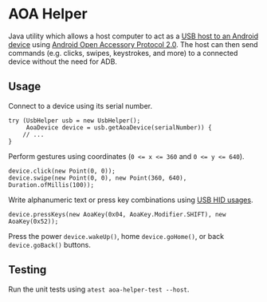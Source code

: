 # AOA Helper
Java utility which allows a host computer to act as a [USB host to an Android device](https://developer.android.com/guide/topics/connectivity/usb/) using [Android Open Accessory Protocol 2.0](https://source.android.com/devices/accessories/aoa2). The host can then send commands (e.g. clicks, swipes, keystrokes, and more) to a connected device without the need for ADB.

## Usage
Connect to a device using its serial number.
```
try (UsbHelper usb = new UsbHelper();
     AoaDevice device = usb.getAoaDevice(serialNumber)) {
    // ...
}
```

Perform gestures using coordinates (`0 <= x <= 360` and `0 <= y <= 640`).
```
device.click(new Point(0, 0));
device.swipe(new Point(0, 0), new Point(360, 640), Duration.ofMillis(100));
```

Write alphanumeric text or press key combinations using [USB HID usages](https://source.android.com/devices/input/keyboard-devices).
```
device.pressKeys(new AoaKey(0x04, AoaKey.Modifier.SHIFT), new AoaKey(0x52));
```

Press the power `device.wakeUp()`, home `device.goHome()`, or back `device.goBack()` buttons.

## Testing
Run the unit tests using `atest aoa-helper-test --host`.